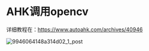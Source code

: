 # AHK调用opencv

详细教程在：https://www.autoahk.com/archives/40946

![9946064148a314d02_1_post](https://user-images.githubusercontent.com/56662006/183882400-09a9fdc6-dec6-414b-a29c-45d5d6bcb581.png)

